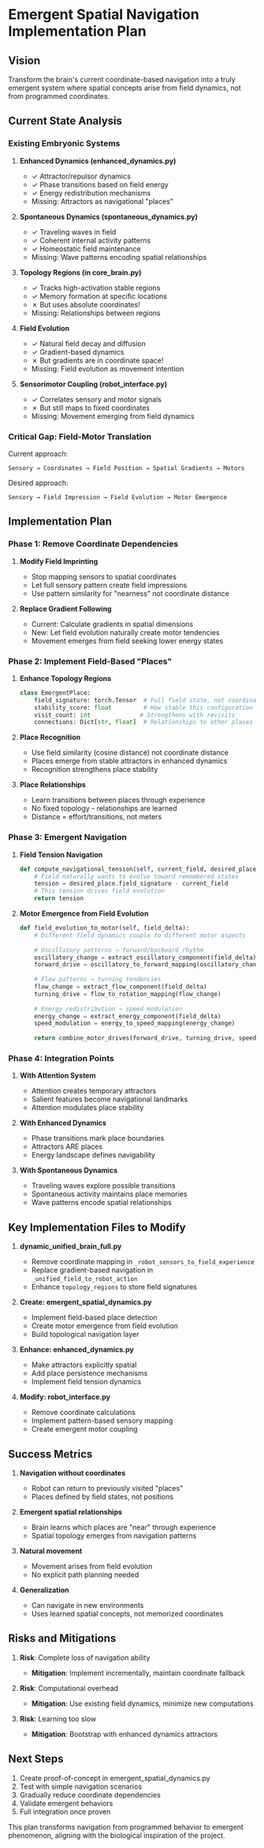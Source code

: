 # Emergent Spatial Navigation Implementation Plan

## Vision

Transform the brain's current coordinate-based navigation into a truly emergent system where spatial concepts arise from field dynamics, not from programmed coordinates.

## Current State Analysis

### Existing Embryonic Systems

1. **Enhanced Dynamics (enhanced_dynamics.py)**
   - ✓ Attractor/repulsor dynamics
   - ✓ Phase transitions based on field energy
   - ✓ Energy redistribution mechanisms
   - Missing: Attractors as navigational "places"

2. **Spontaneous Dynamics (spontaneous_dynamics.py)**
   - ✓ Traveling waves in field
   - ✓ Coherent internal activity patterns
   - ✓ Homeostatic field maintenance
   - Missing: Wave patterns encoding spatial relationships

3. **Topology Regions (in core_brain.py)**
   - ✓ Tracks high-activation stable regions
   - ✓ Memory formation at specific locations
   - ✗ But uses absolute coordinates!
   - Missing: Relationships between regions

4. **Field Evolution**
   - ✓ Natural field decay and diffusion
   - ✓ Gradient-based dynamics
   - ✗ But gradients are in coordinate space!
   - Missing: Field evolution as movement intention

5. **Sensorimotor Coupling (robot_interface.py)**
   - ✓ Correlates sensory and motor signals
   - ✗ But still maps to fixed coordinates
   - Missing: Movement emerging from field dynamics

### Critical Gap: Field-Motor Translation

Current approach:
```
Sensory → Coordinates → Field Position → Spatial Gradients → Motors
```

Desired approach:
```
Sensory → Field Impression → Field Evolution → Motor Emergence
```

## Implementation Plan

### Phase 1: Remove Coordinate Dependencies

1. **Modify Field Imprinting**
   - Stop mapping sensors to spatial coordinates
   - Let full sensory pattern create field impressions
   - Use pattern similarity for "nearness" not coordinate distance

2. **Replace Gradient Following**
   - Current: Calculate gradients in spatial dimensions
   - New: Let field evolution naturally create motor tendencies
   - Movement emerges from field seeking lower energy states

### Phase 2: Implement Field-Based "Places"

1. **Enhance Topology Regions**
   ```python
   class EmergentPlace:
       field_signature: torch.Tensor  # Full field state, not coordinates
       stability_score: float         # How stable this configuration is
       visit_count: int              # Strengthens with revisits
       connections: Dict[str, float]  # Relationships to other places
   ```

2. **Place Recognition**
   - Use field similarity (cosine distance) not coordinate distance
   - Places emerge from stable attractors in enhanced dynamics
   - Recognition strengthens place stability

3. **Place Relationships**
   - Learn transitions between places through experience
   - No fixed topology - relationships are learned
   - Distance = effort/transitions, not meters

### Phase 3: Emergent Navigation

1. **Field Tension Navigation**
   ```python
   def compute_navigational_tension(self, current_field, desired_place):
       # Field naturally wants to evolve toward remembered states
       tension = desired_place.field_signature - current_field
       # This tension drives field evolution
       return tension
   ```

2. **Motor Emergence from Field Evolution**
   ```python
   def field_evolution_to_motor(self, field_delta):
       # Different field dynamics couple to different motor aspects
       
       # Oscillatory patterns → forward/backward rhythm
       oscillatory_change = extract_oscillatory_component(field_delta)
       forward_drive = oscillatory_to_forward_mapping(oscillatory_change)
       
       # Flow patterns → turning tendencies  
       flow_change = extract_flow_component(field_delta)
       turning_drive = flow_to_rotation_mapping(flow_change)
       
       # Energy redistribution → speed modulation
       energy_change = extract_energy_component(field_delta)
       speed_modulation = energy_to_speed_mapping(energy_change)
       
       return combine_motor_drives(forward_drive, turning_drive, speed_modulation)
   ```

### Phase 4: Integration Points

1. **With Attention System**
   - Attention creates temporary attractors
   - Salient features become navigational landmarks
   - Attention modulates place stability

2. **With Enhanced Dynamics**
   - Phase transitions mark place boundaries
   - Attractors ARE places
   - Energy landscape defines navigability

3. **With Spontaneous Dynamics**
   - Traveling waves explore possible transitions
   - Spontaneous activity maintains place memories
   - Wave patterns encode spatial relationships

## Key Implementation Files to Modify

1. **dynamic_unified_brain_full.py**
   - Remove coordinate mapping in `_robot_sensors_to_field_experience`
   - Replace gradient-based navigation in `_unified_field_to_robot_action`
   - Enhance `topology_regions` to store field signatures

2. **Create: emergent_spatial_dynamics.py**
   - Implement field-based place detection
   - Create motor emergence from field evolution
   - Build topological navigation layer

3. **Enhance: enhanced_dynamics.py**
   - Make attractors explicitly spatial
   - Add place persistence mechanisms
   - Implement field tension dynamics

4. **Modify: robot_interface.py**
   - Remove coordinate calculations
   - Implement pattern-based sensory mapping
   - Create emergent motor coupling

## Success Metrics

1. **Navigation without coordinates**
   - Robot can return to previously visited "places"
   - Places defined by field states, not positions

2. **Emergent spatial relationships**
   - Brain learns which places are "near" through experience
   - Spatial topology emerges from navigation patterns

3. **Natural movement**
   - Movement arises from field evolution
   - No explicit path planning needed

4. **Generalization**
   - Can navigate in new environments
   - Uses learned spatial concepts, not memorized coordinates

## Risks and Mitigations

1. **Risk**: Complete loss of navigation ability
   - **Mitigation**: Implement incrementally, maintain coordinate fallback

2. **Risk**: Computational overhead
   - **Mitigation**: Use existing field dynamics, minimize new computations

3. **Risk**: Learning too slow
   - **Mitigation**: Bootstrap with enhanced dynamics attractors

## Next Steps

1. Create proof-of-concept in emergent_spatial_dynamics.py
2. Test with simple navigation scenarios
3. Gradually reduce coordinate dependencies
4. Validate emergent behaviors
5. Full integration once proven

This plan transforms navigation from programmed behavior to emergent phenomenon, aligning with the biological inspiration of the project.